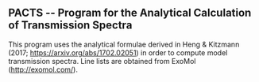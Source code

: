PACTS -- Program for the Analytical Calculation of Transmission Spectra
---

This program uses the analytical formulae derived in Heng & Kitzmann (2017; https://arxiv.org/abs/1702.02051) 
in order to compute model transmission spectra. Line lists are obtained from ExoMol (http://exomol.com/).

